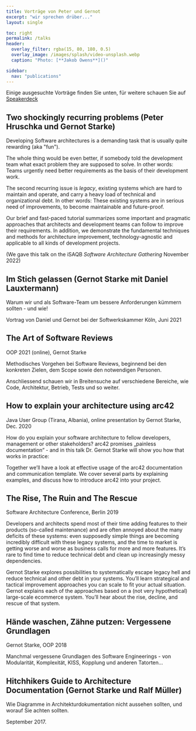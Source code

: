 ```yaml
---
title: Vorträge von Peter und Gernot
excerpt: "wir sprechen drüber..."
layout: single

toc: right
permalink: /talks
header:
  overlay_filter: rgba(15, 80, 180, 0.5)
  overlay_image: /images/splash/video-unsplash.webp
  caption: "Photo: [**Jakob Owens**]()"

sidebar:
  nav: "publications"
---
```


Einige ausgesuchte Vorträge finden Sie unten, für weitere schauen Sie auf [Speakerdeck](https://speakerdeck.com/gernotstarke)

## Two shockingly recurring problems (Peter Hruschka und Gernot Starke)

Developing Software architectures is a demanding task that is usually quite rewarding (aka "fun").

The whole thing would be even better, if somebody told the development team what exact problem they are supposed to solve. In other words: Teams urgently need better requirements as the basis of their development work. 

The second recurring issue is _legacy_, existing systems which are hard to maintain and operate, and carry a heavy load of technical and organizational debt. 
In other words: These existing systems are in serious need of improvements, to become maintainable and future-proof.

Our brief and fast-paced tutorial summarizes some important and pragmatic approaches that architects and development teams can follow to improve their requirements. 
In addition, we demonstrate the fundamental techniques and methods for architecture improvement, technology-agnostic and applicable to all kinds of development projects.

<script async class="speakerdeck-embed" data-id="67bfcf82963a47bc998e5dc42e5ab3ca" data-ratio="1.41451612903226" src="//speakerdeck.com/assets/embed.js"></script>

(We gave this talk on the iSAQB _Software Architecture Gathering_ November 2022)


## Im Stich gelassen (Gernot Starke mit Daniel Lauxtermann)

Warum wir und als Software-Team um bessere Anforderungen kümmern sollten - und wie!

Vortrag von Daniel und Gernot bei der Softwerkskammer Köln, Juni 2021

<script async class="speakerdeck-embed" data-id="c26124700bc642e2b6a0688ead2efbfc" data-ratio="1.41436464088398" src="//speakerdeck.com/assets/embed.js"></script>

## The Art of Software Reviews

OOP 2021 (online), Gernot Starke

Methodisches Vorgehen bei Software Reviews, beginnend bei den konkreten Zielen, dem Scope sowie den notwendigen Personen.

Anschliessend schauen wir in Breitensuche auf verschiedene Bereiche, wie Code, Architektur, Betrieb, Tests und so weiter.

<script async class="speakerdeck-embed" data-id="10bce13fdb96463da459f8dc7c56e44c" data-ratio="1.41436464088398" src="//speakerdeck.com/assets/embed.js"></script>


## How to explain your architecture using arc42

Java User Group (Tirana, Albania), online presentation by Gernot Starke, Dec. 2020

How do you explain your software architecture to fellow developers, management or other stakeholders?
arc42 promises „painless documentation“ - and in this talk Dr. Gernot Starke will show you how that works in practice:

Together we’ll have a look at effective usage of the arc42 documentation and communication template.
We cover several parts by explaining examples, and discuss how to introduce arc42 into your project.

<script async class="speakerdeck-embed" data-id="a0fdb90df45749bf83db268434ce81fb" data-ratio="1.41436464088398" src="//speakerdeck.com/assets/embed.js"></script>

## The Rise, The Ruin and The Rescue

Software Architecture Conference, Berlin 2019

Developers and architects spend most of their time adding features to their products (so-called maintenance) and are often annoyed about the many deficits of these systems: even supposedly simple things are becoming incredibly difficult with these legacy systems, and the time to market is getting worse and worse as business calls for more and more features. It’s rare to find time to reduce technical debt and clean up increasingly messy dependencies.

Gernot Starke explores possibilities to systematically escape legacy hell and reduce technical and other debt in your systems. You’ll learn strategical and tactical improvement approaches you can scale to fit your actual situation. 
Gernot explains each of the approaches based on a (not very hypothetical) large-scale ecommerce system. 
You’ll hear about the rise, decline, and rescue of that system.

<script async class="speakerdeck-embed" data-id="6bd4a193fa2c4223931dddd42ca172b1" data-ratio="1.41436464088398" src="//speakerdeck.com/assets/embed.js"></script>

## Hände waschen, Zähne putzen: Vergessene Grundlagen

Gernot Starke, OOP 2018

Manchmal vergessene Grundlagen des Software Engineerings - von Modularität, Komplexität, KISS, Kopplung und anderen Tatorten...

<script async class="speakerdeck-embed" data-id="d2c7c338014946c291ebdb33958c5e65" data-ratio="1.41436464088398" src="//speakerdeck.com/assets/embed.js"></script>

## Hitchhikers Guide to Architecture Documentation (Gernot Starke und Ralf Müller)

Wie Diagramme in Architekturdokumentation nicht aussehen sollten, und worauf Sie achten sollten.

September 2017.

<script async class="speakerdeck-embed" data-id="646bcc206d854dbda63274dcce502f14" data-ratio="1.41436464088398" src="//speakerdeck.com/assets/embed.js"></script>
